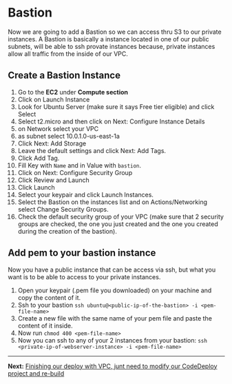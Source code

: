 # Bastion

Now we are going to add a Bastion so we can access thru S3 to our private instances.
A Bastion is basically a instance located in one of our public subnets, will be able to ssh provate instances because, private instances allow all traffic from the inside of our VPC.


## Create a Bastion Instance
1. Go to the **EC2** under **Compute section**
2. Click on Launch Instance
3. Look for Ubuntu Server (make sure it says Free tier eligible) and click Select
4. Select t2.micro and then click on Next: Configure Instance Details
5. on Network select your VPC
6. as subnet select 10.0.1.0-us-east-1a
8. Click Next: Add Storage
9. Leave the default settings and click Next: Add Tags.
10. Click Add Tag.
11. Fill Key with  `Name` and in Value with `bastion`.
12. Click on Next: Configure Security Group
13. Click Review and Launch
14. Click Launch
15. Select your keypair and click Launch Instances.
16. Select the Bastion on the instances list and on Actions/Networking select Change Security Groups.
17. Check the default security group of your VPC (make sure that 2 security groups are checked, the one you just created and the one you created during the creation of the bastion).

## Add pem to your bastion instance

Now you have a public instance that can be access via ssh, but what you want is to be able to access to your private instances.

1. Open your keypair (.pem file you downloaded) on your machine and copy the content of it.
2. Ssh to your bastion `ssh ubuntu@<public-ip-of-the-bastion> -i <pem-file-name>`
3. Create a new file with the same name of your pem file and paste the content of it inside.
4. Now run `chmod 400 <pem-file-name>`
5. Now you can ssh to any of your 2 instances from your bastion: `ssh <private-ip-of-webserver-instance> -i <pem-file-name>`

---
**Next:** [Finishing our deploy with VPC, junt need to modify our CodeDeploy project and re-build](/workshop/vpc-subnets-bastion/08-finishing-up.md)
